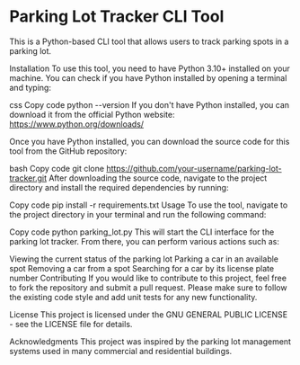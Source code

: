 # Parking Lot Tracker CLI Tool
This is a Python-based CLI tool that allows users to track parking spots in a parking lot.

Installation
To use this tool, you need to have Python 3.10+ installed on your machine. You can check if you have Python installed by opening a terminal and typing:

css
Copy code
python --version
If you don't have Python installed, you can download it from the official Python website: https://www.python.org/downloads/

Once you have Python installed, you can download the source code for this tool from the GitHub repository:

bash
Copy code
git clone https://github.com/your-username/parking-lot-tracker.git
After downloading the source code, navigate to the project directory and install the required dependencies by running:

Copy code
pip install -r requirements.txt
Usage
To use the tool, navigate to the project directory in your terminal and run the following command:

Copy code
python parking_lot.py
This will start the CLI interface for the parking lot tracker. From there, you can perform various actions such as:

Viewing the current status of the parking lot
Parking a car in an available spot
Removing a car from a spot
Searching for a car by its license plate number
Contributing
If you would like to contribute to this project, feel free to fork the repository and submit a pull request. Please make sure to follow the existing code style and add unit tests for any new functionality.

License
This project is licensed under the GNU GENERAL PUBLIC LICENSE - see the LICENSE file for details.

Acknowledgments
This project was inspired by the parking lot management systems used in many commercial and residential buildings.